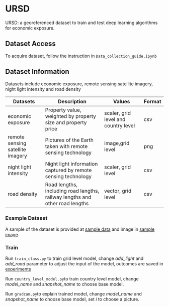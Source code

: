 # URSD

URSD: a georeferenced dataset to train and test deep learning algorithms for economic exposure.

## Dataset Access

To acquire dataset, follow the instruction in ```Data_collection_guide.ipynb```

## Dataset Information

Datasets include economic exposure, remote sensing satellite imagery, night light intensity and road density

| Datasets                         | Description                                                  | Values                               | Format |
| -------------------------------- | ------------------------------------------------------------ | ------------------------------------ | ------ |
| economic exposure                | Property value, weighted by property size and property price | scaler, grid level and country level | csv    |
| remote sensing satellite imagery | Pictures of the Earth taken with remote sensing technology   | image,grid level                     | png    |
| night light intensity            | Night light information captured by remote sensing technology | scaler, grid level                   | csv    |
| road density                     | Road lengths, including road lengths, railway lengths and other road lengths | vector, grid level                   | csv    |

### Example Dataset

A sample of the dataset is provided at [sample data](data/used_data.csv) and image in [sample image](data/daytime_image/FujianProvince/13919_27249.png).

### Train

Run ```train_class.py``` to train grid level model, change *add_light* and *add_road* parameter to adjust the input of the model, outcomes are saved in [experiments](experiments)

Run  ```country_level_model.py```to train country level model, change *model_name* and *snapshot_name* to choose base model.

Run ```gradcam.py```to explain trained model, change *model_name* and *snapshot_name* to choose base model, set *i* to choose a picture.
